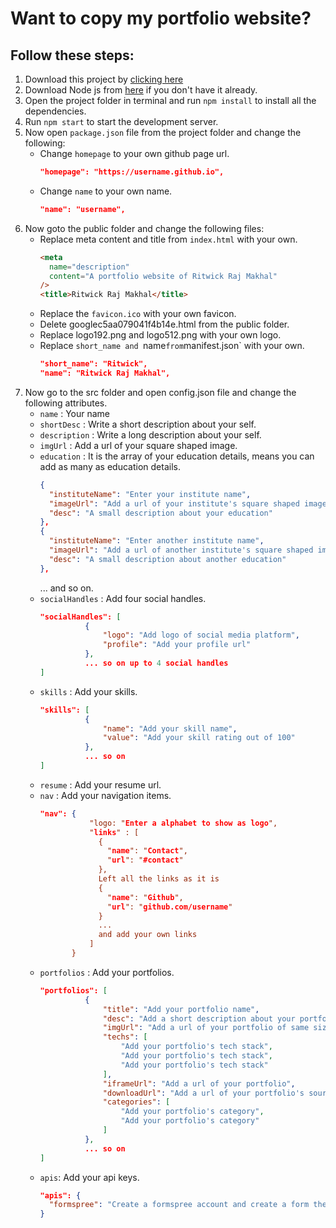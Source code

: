 # Want to copy my portfolio website?

## Follow these steps:

1. Download this project by [clicking here](https://github.com/ritwickrajmakhal/ritwickrajmakhal.github.io/archive/refs/heads/portfolio-page.zip)
1. Download Node js from [here](https://nodejs.org/en/download/) if you don't have it already.
1. Open the project folder in terminal and run `npm install` to install all the dependencies.
1. Run `npm start` to start the development server.
1. Now open `package.json` file from the project folder and change the following:
   - Change `homepage` to your own github page url.
     ```json
     "homepage": "https://username.github.io",
     ```
   - Change `name` to your own name.
     ```json
     "name": "username",
     ```
1. Now goto the public folder and change the following files:
   - Replace meta content and title from `index.html` with your own.
     ```html
     <meta
       name="description"
       content="A portfolio website of Ritwick Raj Makhal"
     />
     <title>Ritwick Raj Makhal</title>
     ```
   - Replace the `favicon.ico` with your own favicon.
   - Delete googlec5aa079041f4b14e.html from the public folder.
   - Replace logo192.png and logo512.png with your own logo.
   - Replace `short_name and `name`from`manifest.json` with your own.
     ```json
     "short_name": "Ritwick",
     "name": "Ritwick Raj Makhal",
     ```
1. Now go to the src folder and open config.json file and change the following attributes.
   - `name` : Your name
   - `shortDesc` : Write a short description about your self.
   - `description` : Write a long description about your self.
   - `imgUrl` : Add a url of your square shaped image.
   - `education` : It is the array of your education details, means you can add as many as education details.
     ```json
     {
       "instituteName": "Enter your institute name",
       "imageUrl": "Add a url of your institute's square shaped image",
       "desc": "A small description about your education"
     },
     {
       "instituteName": "Enter another institute name",
       "imageUrl": "Add a url of another institute's square shaped image",
       "desc": "A small description about another education"
     },
     ```
     ... and so on.
   - `socialHandles` : Add four social handles.
     ```json
     "socialHandles": [
               {
                   "logo": "Add logo of social media platform",
                   "profile": "Add your profile url"
               },
               ... so on up to 4 social handles
     ]
     ```
   - `skills` : Add your skills.
     ```json
     "skills": [
               {
                   "name": "Add your skill name",
                   "value": "Add your skill rating out of 100"
               },
               ... so on
     ]
     ```
   - `resume` : Add your resume url.
   - `nav` : Add your navigation items.
     ```json
     "nav": {
                "logo: "Enter a alphabet to show as logo",
                "links" : [
                  {
                    "name": "Contact",
                    "url": "#contact"
                  },
                  Left all the links as it is
                  {
                    "name": "Github",
                    "url": "github.com/username"
                  }
                  ...
                  and add your own links
                ]
            }
     ```
   - `portfolios` : Add your portfolios.
     ```json
     "portfolios": [
               {
                   "title": "Add your portfolio name",
                   "desc": "Add a short description about your portfolio",
                   "imgUrl": "Add a url of your portfolio of same sized like other portfolios",
                   "techs": [
                       "Add your portfolio's tech stack",
                       "Add your portfolio's tech stack",
                       "Add your portfolio's tech stack"
                   ],
                   "iframeUrl": "Add a url of your portfolio",
                   "downloadUrl": "Add a url of your portfolio's source code if available else leave it empty",
                   "categories": [
                       "Add your portfolio's category",
                       "Add your portfolio's category"
                   ]
               },
               ... so on
     ]
     ```
    - `apis`: Add your api keys.
      ```json
      "apis": {
        "formspree": "Create a formspree account and create a form then add your form key here. example: https://formspree.io/f/your-form-key",
      }
      ```
